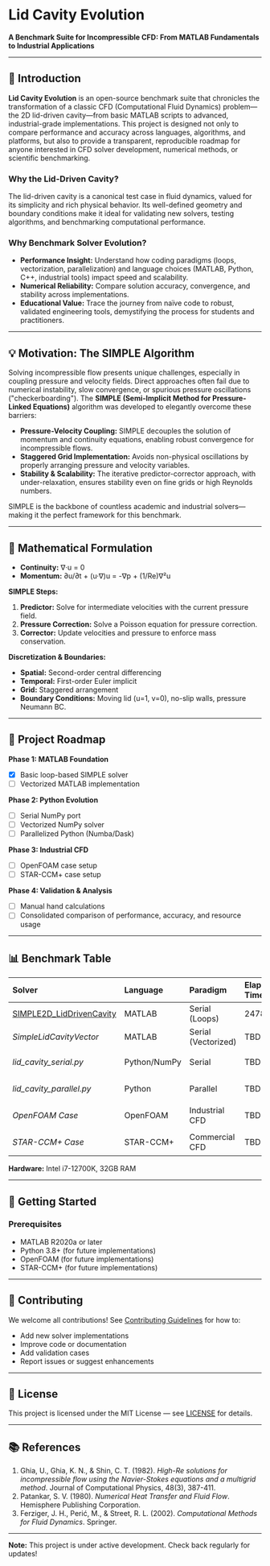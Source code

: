 # Lid Cavity Evolution

**A Benchmark Suite for Incompressible CFD: From MATLAB Fundamentals to Industrial Applications**

---

## 🌟 Introduction

**Lid Cavity Evolution** is an open-source benchmark suite that chronicles the transformation of a classic CFD (Computational Fluid Dynamics) problem—the 2D lid-driven cavity—from basic MATLAB scripts to advanced, industrial-grade implementations. This project is designed not only to compare performance and accuracy across languages, algorithms, and platforms, but also to provide a transparent, reproducible roadmap for anyone interested in CFD solver development, numerical methods, or scientific benchmarking.

### Why the Lid-Driven Cavity?

The lid-driven cavity is a canonical test case in fluid dynamics, valued for its simplicity and rich physical behavior. Its well-defined geometry and boundary conditions make it ideal for validating new solvers, testing algorithms, and benchmarking computational performance.

### Why Benchmark Solver Evolution?

- **Performance Insight:** Understand how coding paradigms (loops, vectorization, parallelization) and language choices (MATLAB, Python, C++, industrial tools) impact speed and scalability.
- **Numerical Reliability:** Compare solution accuracy, convergence, and stability across implementations.
- **Educational Value:** Trace the journey from naïve code to robust, validated engineering tools, demystifying the process for students and practitioners.

---

## 💡 Motivation: The SIMPLE Algorithm

Solving incompressible flow presents unique challenges, especially in coupling pressure and velocity fields. Direct approaches often fail due to numerical instability, slow convergence, or spurious pressure oscillations ("checkerboarding"). The **SIMPLE (Semi-Implicit Method for Pressure-Linked Equations)** algorithm was developed to elegantly overcome these barriers:

- **Pressure-Velocity Coupling:** SIMPLE decouples the solution of momentum and continuity equations, enabling robust convergence for incompressible flows.
- **Staggered Grid Implementation:** Avoids non-physical oscillations by properly arranging pressure and velocity variables.
- **Stability & Scalability:** The iterative predictor-corrector approach, with under-relaxation, ensures stability even on fine grids or high Reynolds numbers.

SIMPLE is the backbone of countless academic and industrial solvers—making it the perfect framework for this benchmark.

---

## 🧮 Mathematical Formulation

- **Continuity:** ∇·u = 0
- **Momentum:** ∂u/∂t + (u·∇)u = -∇p + (1/Re)∇²u

**SIMPLE Steps:**
1. **Predictor:** Solve for intermediate velocities with the current pressure field.
2. **Pressure Correction:** Solve a Poisson equation for pressure correction.
3. **Corrector:** Update velocities and pressure to enforce mass conservation.

**Discretization & Boundaries:**
- **Spatial:** Second-order central differencing  
- **Temporal:** First-order Euler implicit  
- **Grid:** Staggered arrangement  
- **Boundary Conditions:** Moving lid (u=1, v=0), no-slip walls, pressure Neumann BC.

---

## 🏁 Project Roadmap

**Phase 1: MATLAB Foundation**  
- [x] Basic loop-based SIMPLE solver  
- [ ] Vectorized MATLAB implementation  

**Phase 2: Python Evolution**  
- [ ] Serial NumPy port  
- [ ] Vectorized NumPy solver  
- [ ] Parallelized Python (Numba/Dask)  

**Phase 3: Industrial CFD**  
- [ ] OpenFOAM case setup  
- [ ] STAR-CCM+ case setup  

**Phase 4: Validation & Analysis**  
- [ ] Manual hand calculations  
- [ ] Consolidated comparison of performance, accuracy, and resource usage  

---

## 📊 Benchmark Table

| Solver | Language | Paradigm | Elapsed Time (s) | Speedup | Status |
| :--- | :--- | :--- | :--- | :--- | :--- |
| [SIMPLE2D_LidDrivenCavity](matlab/SIMPLE2D_LidDrivenCavity.m) | MATLAB | Serial (Loops) | 2478.76 | 1x | ✅ Complete |
| *SimpleLidCavityVector* | MATLAB | Serial (Vectorized) | TBD | TBD | 🚧 In Progress |
| *lid_cavity_serial.py* | Python/NumPy | Serial | TBD | TBD | 📋 Planned |
| *lid_cavity_parallel.py* | Python | Parallel | TBD | TBD | 📋 Planned |
| *OpenFOAM Case* | OpenFOAM | Industrial CFD | TBD | TBD | 📋 Planned |
| *STAR-CCM+ Case* | STAR-CCM+ | Commercial CFD | TBD | TBD | 📋 Planned |

**Hardware:** Intel i7-12700K, 32GB RAM

---

## 🚀 Getting Started

### Prerequisites
- MATLAB R2020a or later
- Python 3.8+ (for future implementations)
- OpenFOAM (for future implementations)
- STAR-CCM+ (for future implementations)

---

## 🤝 Contributing

We welcome all contributions! See [Contributing Guidelines](CONTRIBUTING.md) for how to:
- Add new solver implementations
- Improve code or documentation
- Add validation cases
- Report issues or suggest enhancements

---

## 📜 License

This project is licensed under the MIT License — see [LICENSE](LICENSE) for details.

---

## 📚 References

1. Ghia, U., Ghia, K. N., & Shin, C. T. (1982). *High-Re solutions for incompressible flow using the Navier-Stokes equations and a multigrid method*. Journal of Computational Physics, 48(3), 387-411.
2. Patankar, S. V. (1980). *Numerical Heat Transfer and Fluid Flow*. Hemisphere Publishing Corporation.
3. Ferziger, J. H., Perić, M., & Street, R. L. (2002). *Computational Methods for Fluid Dynamics*. Springer.

---

**Note:** This project is under active development. Check back regularly for updates!
